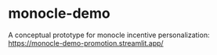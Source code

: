 # monocle-demo

A conceptual prototype for monocle incentive personalization: https://monocle-demo-promotion.streamlit.app/
